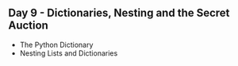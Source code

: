 ## Day 9 - Dictionaries, Nesting and the Secret Auction

- The Python Dictionary
- Nesting Lists and Dictionaries
